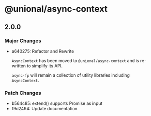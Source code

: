 # @unional/async-context

## 2.0.0
### Major Changes

- a640275: Refactor and Rewrite
  
  `AsyncContext` has been moved to `@unional/async-context` and is re-written to simplify its API.
  
  `async-fp` will remain a collection of utility libraries including `AsyncContext`.

### Patch Changes

- b564c85: extend() supports Promise as input
- f9d2494: Update documentation

